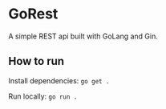 # GoRest

A simple REST api built with GoLang and Gin.

## How to run

Install dependencies: `go get .`

Run locally: `go run .`
